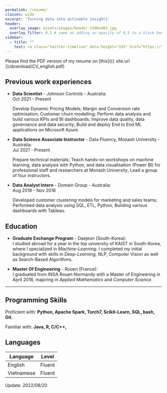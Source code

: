 ```yaml
---
permalink: /resume/
classes: wide
excerpt: 'Turning data into actinable insights'
header:
  overlay_image: assets/images/header-1566x403.jpg
  overlay_filter: 0.1 # same as adding an opacity of 0.5 to a black background
sidebar:
  - title: ""
    text: <a class="twitter-timeline" data-height="335" href="https://twitter.com/danhpt?ref_src=twsrc%5Etfw">Tweets by danh phan</a> <script async src="https://platform.twitter.com/widgets.js" charset="utf-8"></script>
---
```


Please find the PDF version of my resume on [this]({{ site.url }}/download/CV_english.pdf)

## Previous work experiences


- **Data Scientist** - Johnson Controls - Australia:  
  Oct 2021 - Present 

  Develop Dynamic Pricing Models; Margin and Conversion rate optimisation; Customer churn modelling; Perform data analysis and build various KPIs and BI dashboards; Improve data quality, data governance and data security; Build and deploy End to End ML applications on Microsoft Azure.

- **Data Science Associate Instructor** - Data Fluency, Monash University - Australia:  
  Jul 2021 - Present 

  Prepare technical materials; Teach hands-on workshops on machine learning, data analysis with Python, and data visualisation (Power BI) for professional staff and researchers at Monash University; Lead a group of four instructors.

- **Data Analyst Intern** - Domain Group - Australia:  
  Aug 2018 - Nov 2018	

  Developed customer clustering models for marketing and sales teams; Performed data analysis using SQL, ETL, Python; Building various dashboards with Tableau.

## Education

- **Graduate Exchange Program** - Daejeon (South-Korea):  
  I studied abroad for a year in the top university of KAIST in South-Korea, where I specialized in *Machine-Learning*. I completed my initial background with skills in *Deep-Learning*, NLP, Computer Vision as well as Search-Based Algorithms.

- **Master Of Engineering** - Rouen (France):  
  I graduated from INSA Rouen Normandy with a Master of Engineering in April 2018, majoring in *Applied Mathematics* and *Computer Science*.

---

## Programming Skills

Proficient with: **Python, Apache Spark, Torch7, Scikit-Learn, SQL, bash, Git.**

Familiar with: **Java, R, C/C++,**

## Languages

| Language   | Level  |
|------------|--------|
| English    | Fluent |
| Vietnamese | Fluent |



Update: 2022/08/20